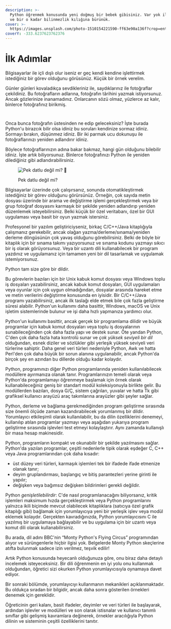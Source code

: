```yaml
---
description: >-
  Python öğrenmek konusunda yeni doğmuş bir bebek gibisiniz. Var yok ilgi çekici
  ve bir o kadar bilinmezlik kılığına bürünük.
cover: >-
  https://images.unsplash.com/photo-1510154221590-ff63e90a136f?crop=entropy&cs=tinysrgb&fm=jpg&ixid=MnwxOTcwMjR8MHwxfHNlYXJjaHwyfHxiYWJ5fGVufDB8fHx8MTY2Nzk2NDUzMw&ixlib=rb-4.0.3&q=80
coverY: -333.6237623762376
---
```


# İlk Adımlar

Bilgisayarlar ile içli dışlı olur iseniz er geç kendi kendine işlettirmek istediğiniz bir görev olduğunu görüsünüz. Küçük bir örnek verelim.&#x20;

Günler günleri kovaladıkça sevdikleriniz ile, saydıklarınız ile fotoğraflar çekildiniz. Bu fotoğrafların adlarına, fotoğrafın târihini yazmak istiyorsunuz. Ancak gözlerinize inanamadınız. Onlarcanın sözü olmaz, yüzlerce az kalır, binlerce fotoğrafınız birikmiş.

<div>

<figure><img src="https://images.unsplash.com/photo-1533158307587-828f0a76ef46?crop=entropy&#x26;cs=tinysrgb&#x26;fm=jpg&#x26;ixid=MnwxOTcwMjR8MHwxfHNlYXJjaHw1fHxwaG90b2dyYXBoc3xlbnwwfHx8fDE2Njc5NjQzODg&#x26;ixlib=rb-4.0.3&#x26;q=80" alt=""><figcaption></figcaption></figure>

 

<figure><img src="https://images.unsplash.com/photo-1613151096599-b234757eb4d2?crop=entropy&#x26;cs=tinysrgb&#x26;fm=jpg&#x26;ixid=MnwxOTcwMjR8MHwxfHNlYXJjaHw4fHxib3JlZHxlbnwwfHx8fDE2Njc5NjQ0NTk&#x26;ixlib=rb-4.0.3&#x26;q=80" alt=""><figcaption></figcaption></figure>

</div>

Onca bunca fotoğrafın üstesinden ne edip geleceksiniz? İşte burada Python'u birazcık bilir olsa idiniz bu soruları kendinize sormaz idiniz. Sormayı bırakın, düşünmez idiniz. Bir iki parmak ucu dokunuşu ile fotoğraflarınızı yeniden adlandırır idiniz.&#x20;

Böylece fotoğraflarınızın adına bakar bakmaz, hangi gün olduğunu bilebilir idiniz. İşte artık biliyorsunuz. Binlerce fotoğrafınızı Python ile yeniden dilediğiniz gibi adlandırabilirsiniz.

<figure><img src="https://images.unsplash.com/photo-1491013516836-7db643ee125a?crop=entropy&#x26;cs=tinysrgb&#x26;fm=jpg&#x26;ixid=MnwxOTcwMjR8MHwxfHNlYXJjaHwxfHxiYWJ5fGVufDB8fHx8MTY2Nzk2NDUzMw&#x26;ixlib=rb-4.0.3&#x26;q=80" alt="Pek datlu değil mi? 🥰"><figcaption><p>Pek datlu değil mi? </p></figcaption></figure>

Bilgisayarlar üzerinde çok çalışırsanız, sonunda otomatikleştirmek istediğiniz bir görev olduğunu görürsünüz. Örneğin, çok sayıda metin dosyası üzerinde bir arama ve değiştirme işlemi gerçekleştirmek veya bir grup fotoğraf dosyasını karmaşık bir şekilde yeniden adlandırıp yeniden düzenlemek isteyebilirsiniz. Belki küçük bir özel veritabanı, özel bir GUI uygulaması veya basit bir oyun yazmak istersiniz.

Profesyonel bir yazılım geliştiriciyseniz, birkaç C/C++/Java kitaplığıyla çalışmanız gerekebilir, ancak olağan yazma/derleme/sınama/yeniden derleme döngüsünün çok yavaş olduğunu görebilirsiniz. Belki de böyle bir kitaplık için bir sınama takımı yazıyorsunuz ve sınama kodunu yazmayı sıkıcı bir iş olarak görüyorsunuz. Veya bir uzantı dili kullanabilecek bir program yazdınız ve uygulamanız için tamamen yeni bir dil tasarlamak ve uygulamak istemiyorsunuz.

Python tam size göre bir dildir.

Bu görevlerin bazıları için bir Unix kabuk komut dosyası veya Windows toplu iş dosyaları yazabilirsiniz, ancak kabuk komut dosyaları, GUI uygulamaları veya oyunlar için çok uygun olmadığından, dosyalar arasında hareket etme ve metin verilerini değiştirme konusunda en iyisidir. Bir C/C++/Java programı yazabilirsiniz, ancak ilk taslağı elde etmek bile çok fazla geliştirme süresi alabilir. Python'un kullanımı daha basittir, Windows, macOS ve Unix işletim sistemlerinde bulunur ve işi daha hızlı yapmanıza yardımcı olur.

Python'un kullanımı basittir, ancak gerçek bir programlama dilidir ve büyük programlar için kabuk komut dosyaları veya toplu iş dosyalarının sunabileceğinden çok daha fazla yapı ve destek sunar. Öte yandan Python, C'den çok daha fazla hata kontrolü sunar ve _çok yüksek seviyeli bir dil_ olduğundan, esnek diziler ve sözlükler gibi yerleşik yüksek seviyeli veri türlerine sahiptir. Daha genel veri türleri nedeniyle Python, Awk ve hatta Perl'den çok daha büyük bir sorun alanına uygulanabilir, ancak Python'da birçok şey en azından bu dillerde olduğu kadar kolaydır.

Python, programınızı diğer Python programlarında yeniden kullanılabilecek modüllere ayırmanıza olanak tanır. Programlarınızın temeli olarak veya Python'da programlamayı öğrenmeye başlamak için örnek olarak kullanabileceğiniz geniş bir standart modül koleksiyonuyla birlikte gelir. Bu modüllerden bazıları, dosya G/Ç, sistem çağrıları, yuvalar ve hatta Tk gibi grafiksel kullanıcı arayüzü araç takımlarına arayüzler gibi şeyler sağlar.

Python, derleme ve bağlama gerekmediğinden program geliştirme sırasında size önemli ölçüde zaman kazandırabilecek yorumlanmış bir dildir. Yorumlayıcı etkileşimli olarak kullanılabilir, bu da dilin özelliklerini denemeyi, kullanılıp atılan programlar yazmayı veya aşağıdan yukarıya program geliştirme sırasında işlevleri test etmeyi kolaylaştırır. Aynı zamanda kullanışlı bir masa hesap makinesidir.

Python, programların kompakt ve okunabilir bir şekilde yazılmasını sağlar. Python'da yazılan programlar, çeşitli nedenlerle tipik olarak eşdeğer C, C++ veya Java programlarından çok daha kısadır:

* üst düzey veri türleri, karmaşık işlemleri tek bir ifadede ifade etmenize olanak tanır;
* deyim gruplandırması, başlangıç ​​ve bitiş parantezleri yerine girinti ile yapılır;
* değişken veya bağımsız değişken bildirimleri gerekli değildir.

Python _genişletilebilirdir_: C'de nasıl programlanacağını biliyorsanız, kritik işlemleri maksimum hızda gerçekleştirmek veya Python programlarını yalnızca ikili biçimde mevcut olabilecek kitaplıklara (satıcıya özel grafik kitaplığı gibi) bağlamak için yorumlayıcıya yeni bir yerleşik işlev veya modül eklemek kolaydır. Gerçekten kavradığınızda, Python yorumlayıcısını C ile yazılmış bir uygulamaya bağlayabilir ve bu uygulama için bir uzantı veya komut dili olarak kullanabilirsiniz.

Bu arada, dil adını BBC'nin “Monty Python's Flying Circus” programından alıyor ve sürüngenlerle hiçbir ilgisi yok. Belgelerde Monty Python skeçlerine atıfta bulunmak sadece izin verilmez, teşvik edilir!

Artık Python konusunda heyecanlı olduğunuza göre, onu biraz daha detaylı incelemek isteyeceksiniz. Bir dili öğrenmenin en iyi yolu onu kullanmak olduğundan, öğretici sizi okurken Python yorumlayıcısıyla oynamaya davet ediyor.

Bir sonraki bölümde, yorumlayıcıyı kullanmanın mekanikleri açıklanmaktadır. Bu oldukça sıradan bir bilgidir, ancak daha sonra gösterilen örnekleri denemek için gereklidir.

Öğreticinin geri kalanı, basit ifadeler, deyimler ve veri türleri ile başlayarak, ardından işlevler ve modülleri ve son olarak istisnalar ve kullanıcı tanımlı sınıflar gibi gelişmiş kavramlara değinerek, örnekler aracılığıyla Python dilinin ve sisteminin çeşitli özelliklerini tanıtır.
